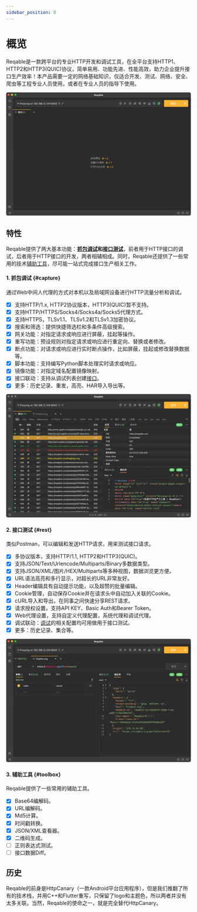```yaml
---
sidebar_position: 0
---
```


# 概览

Reqable是一款跨平台的专业HTTP开发和调试工具，在全平台支持HTTP1、HTTP2和HTTP3(QUIC)协议，简单易用、功能先进、性能高效，助力企业提升接口生产效率！本产品需要一定的网络基础知识，仅适合开发、测试、网络、安全、爬虫等工程专业人员使用，或者在专业人员的指导下使用。

![](arts/home.png)

## 特性

Reqable提供了两大基本功能：**[抓包调试](#capture)**和**[接口测试](#rest)**，前者用于HTTP接口的调试，后者用于HTTP接口的开发，两者相辅相成。同时，Reqable还提供了一些常用的技术[辅助工具](#toolbox)，尽可能一站式完成接口生产相关工作。

#### 1. 抓包调试 {#capture}

通过Web中间人代理的方式对本机以及局域网设备进行HTTP流量分析和调试。

- [x] 支持HTTP/1.x, HTTP2协议版本，HTTP3(QUIC)暂不支持。
- [x] 支持HTTP/HTTPS/Socks4/Socks4a/Socks5代理方式。
- [x] 支持HTTPS，TLSv1.1、TLSv1.2和TLSv1.3加密协议。
- [x] 搜索和筛选：提供快捷筛选栏和多条件高级搜索。
- [x] 网关功能：对指定请求或响应进行屏蔽，挂起等操作。
- [x] 重写功能：预设规则对指定请求或响应进行重定向、替换或者修改。
- [x] 断点功能：对请求或响应进行实时断点操作，比如屏蔽，挂起或修改替换数据等。
- [x] 脚本功能：支持编写Python脚本处理实时请求或响应。
- [x] 镜像功能：对指定域名配置镜像映射。
- [x] 接口联动：支持从调试列表创建[接口](#rest)。
- [x] 更多：历史记录、重发，高亮、HAR导入导出等。

![](arts/capture.png)

#### 2. 接口测试 {#rest}

类似Postman，可以编辑和发送HTTP请求，用来测试接口请求。

- [x] 多协议版本，支持HTTP/1.1, HTTP2和HTTP3(QUIC)。
- [x] 支持JSON/Text/Urlencode/Multiparts/Binary多数据类型。
- [x] 支持JSON/XML/图片/HEX/Multiparts等多种视图，数据浏览更方便。
- [x] URL语法高亮和多行显示，对超长的URL非常友好。
- [x] Header编辑具有自动提示功能，以及超赞的批量编辑。
- [x] Cookie管理，自动保存Cookie并在请求头中自动加入关联的Cookie。
- [x] cURL导入和导出，在同事之间快速分享REST请求。
- [x] 请求授权设置，支持API KEY、Basic Auth和Bearer Token。
- [x] Web代理设置，支持自定义代理配置，系统代理和调试代理。
- [x] 调试联动：[调试](#capture)的相关配置均可用做用于接口测试。
- [x] 更多：历史记录、集合等。

![](arts/rest.png)

#### 3. 辅助工具 {#toolbox}

Reqable提供了一些常用的辅助工具。

- [x] Base64编解码。
- [x] URL编解码。
- [x] Md5计算。
- [x] 时间戳转换。
- [x] JSON/XML查看器。
- [x] 二维码生成。
- [ ] 正则表达式测试。
- [ ] 接口数据Diff。

## 历史

Reqable的前身是HttpCanary（一款Android平台应用程序），但是我们推翻了所有的技术栈，并用C++和Flutter重写，只保留了logo和主题色，所以两者并没有太多关联。当然，Reqable的使命之一，就是完全替代HttpCanary。
